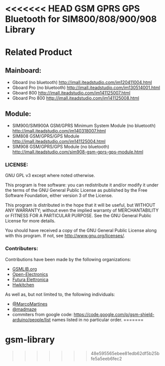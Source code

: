 <<<<<<< HEAD
GSM GPRS GPS Bluetooth for SIM800/808/900/908 Library
======

# Related Product

## Mainboard:

  - Gboard (no bluetooth)          http://imall.iteadstudio.com/im120411004.html
  - Gboard Pro (no bluetooth)      http://imall.iteadstudio.com/im130514001.html
  - Gboard 800                     http://imall.iteadstudio.com/im141125007.html
  - Gboard Pro 800                 http://imall.iteadstudio.com/im141125008.html

## Module:

  - SIM900/SIM900A GSM/GPRS Minimum System Module (no bluetooth)  http://imall.iteadstudio.com/im140318007.html
  - SIM808 GSM/GPRS/GPS Module                                    http://imall.iteadstudio.com/im141125004.html
  - SIM908 GSM/GPRS/GPS Module (no bluetooth)                     http://imall.iteadstudio.com/sim908-gsm-gprs-gps-module.html



### LICENSE:
GNU GPL v3 except where noted otherwise.

This program is free software: you can redistribute it and/or modify 
it under the terms of the GNU General Public License as published by
the Free Software Foundation, either version 3 of the License.

This program is distributed in the hope that it will be useful,
but WITHOUT ANY WARRANTY; without even the implied warranty of
MERCHANTABILITY or FITNESS FOR A PARTICULAR PURPOSE.  See the
GNU General Public License for more details.

You should have received a copy of the GNU General Public License
along with this program.  If not, see <http://www.gnu.org/licenses/>.

### Contributers:

Contributions have been made by the following organizations:
- [GSMLIB.org](http://www.gsmlib.org)
- [Open-Electronics](http://www.open-electronics.org/arduino-gsm-shield/)
- [Futura Elettronica](http://www.futurashop.it)
- [Hwkitchen](http://www.hwkitchen.com)

As well as, but not limited to, the following individuals:
 - [@MarcoMartines](https://github.com/MarcoMartines)
 - [@madmaze](https://github.com/madmaze)
 - commiters from google code: https://code.google.com/p/gsm-shield-arduino/people/list
names listed in no particular order.
=======
# gsm-library
>>>>>>> 48e595565ebee81edb62df5b25bfe5a5eeb6fec2
